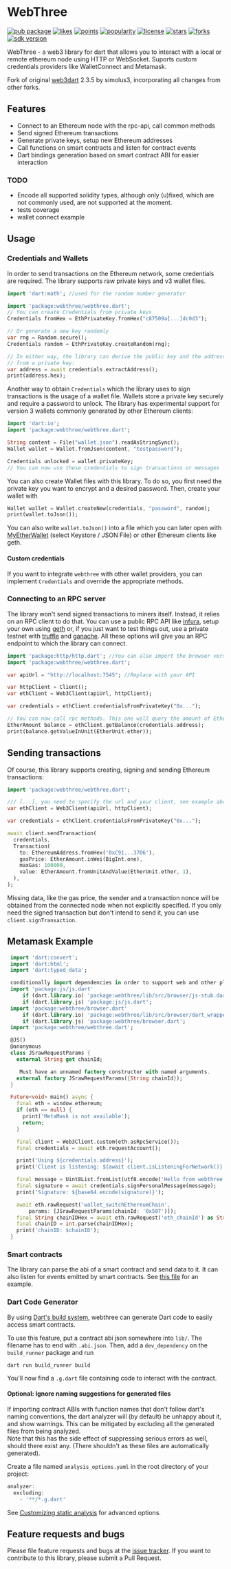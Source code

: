 # WebThree

[![pub package](https://img.shields.io/pub/v/webthree)](https://pub.dartlang.org/packages/webthree)
[![likes](https://img.shields.io/pub/likes/webthree)](https://pub.dartlang.org/packages/webthree/score)
[![points](https://img.shields.io/pub/points/webthree)](https://pub.dartlang.org/packages/webthree/score)
[![popularity](https://img.shields.io/pub/popularity/webthree)](https://pub.dartlang.org/packages/webthree/score)
[![license](https://img.shields.io/github/license/devopsdao/webthree)](https://pub.dartlang.org/packages/web3dart)
[![stars](https://img.shields.io/github/stars/devopsdao/webthree)](https://github.com/devopsdao/webthree/stargazers)
[![forks](https://img.shields.io/github/forks/devopsdao/webthree)](https://github.com/devopsdao/webthree/network/members)
[![sdk version](https://badgen.net/pub/sdk-version/webthree)](https://pub.dartlang.org/packages/webthree)

WebThree - a web3 library for dart that allows you to interact with a local or remote ethereum node using HTTP or WebSocket. Suports custom credentials providers like WalletConnect and Metamask.

Fork of original [web3dart](https://github.com/simolus3/web3dart) 2.3.5 by simolus3, incorporating all changes from other forks.

## Features

- Connect to an Ethereum node with the rpc-api, call common methods
- Send signed Ethereum transactions
- Generate private keys, setup new Ethereum addresses
- Call functions on smart contracts and listen for contract events
- Dart bindings generation based on smart contract ABI for easier interaction

### TODO

- Encode all supported solidity types, although only (u)fixed,
  which are not commonly used, are not supported at the moment.
- tests coverage
- wallet connect example

## Usage

### Credentials and Wallets

In order to send transactions on the Ethereum network, some credentials
are required. The library supports raw private keys and v3 wallet files.

```dart
import 'dart:math'; //used for the random number generator

import 'package:webthree/webthree.dart';
// You can create Credentials from private keys
Credentials fromHex = EthPrivateKey.fromHex("c87509a[...]dc0d3");

// Or generate a new key randomly
var rng = Random.secure();
Credentials random = EthPrivateKey.createRandom(rng);

// In either way, the library can derive the public key and the address
// from a private key:
var address = await credentials.extractAddress();
print(address.hex);
```

Another way to obtain `Credentials` which the library uses to sign
transactions is the usage of a wallet file. Wallets store a private
key securely and require a password to unlock. The library has experimental
support for version 3 wallets commonly generated by other Ethereum clients:

```dart
import 'dart:io';
import 'package:webthree/webthree.dart';

String content = File("wallet.json").readAsStringSync();
Wallet wallet = Wallet.fromJson(content, "testpassword");

Credentials unlocked = wallet.privateKey;
// You can now use these credentials to sign transactions or messages
```

You can also create Wallet files with this library. To do so, you first need
the private key you want to encrypt and a desired password. Then, create
your wallet with

```dart
Wallet wallet = Wallet.createNew(credentials, "password", random);
print(wallet.toJson());
```

You can also write `wallet.toJson()` into a file which you can later open
with [MyEtherWallet](https://www.myetherwallet.com/#view-wallet-info)
(select Keystore / JSON File) or other Ethereum clients like geth.

#### Custom credentials

If you want to integrate `webthree` with other wallet providers, you can implement
`Credentials` and override the appropriate methods.

### Connecting to an RPC server

The library won't send signed transactions to miners itself. Instead,
it relies on an RPC client to do that. You can use a public RPC API like
[infura](https://infura.io/), setup your own using [geth](https://github.com/ethereum/go-ethereum/wiki/geth)
or, if you just want to test things out, use a private testnet with
[truffle](https://www.trufflesuite.com/) and [ganache](https://www.trufflesuite.com/ganache). All these options will give you
an RPC endpoint to which the library can connect.

```dart
import 'package:http/http.dart'; //You can also import the browser version
import 'package:webthree/webthree.dart';

var apiUrl = "http://localhost:7545"; //Replace with your API

var httpClient = Client();
var ethClient = Web3Client(apiUrl, httpClient);

var credentials = ethClient.credentialsFromPrivateKey("0x...");

// You can now call rpc methods. This one will query the amount of Ether you own
EtherAmount balance = ethClient.getBalance(credentials.address);
print(balance.getValueInUnit(EtherUnit.ether));
```

## Sending transactions

Of course, this library supports creating, signing and sending Ethereum
transactions:

```dart
import 'package:webthree/webthree.dart';

/// [...], you need to specify the url and your client, see example above
var ethClient = Web3Client(apiUrl, httpClient);

var credentials = ethClient.credentialsFromPrivateKey("0x...");

await client.sendTransaction(
  credentials,
  Transaction(
    to: EthereumAddress.fromHex('0xC91...3706'),
    gasPrice: EtherAmount.inWei(BigInt.one),
    maxGas: 100000,
    value: EtherAmount.fromUnitAndValue(EtherUnit.ether, 1),
  ),
);
```

Missing data, like the gas price, the sender and a transaction nonce will be
obtained from the connected node when not explicitly specified. If you only need
the signed transaction but don't intend to send it, you can use
`client.signTransaction`.


## Metamask Example

```dart
 import 'dart:convert';
 import 'dart:html';
 import 'dart:typed_data';

 conditionally import dependencies in order to support web and other platform builds from a single codebase
 import 'package:js/js.dart'
     if (dart.library.io) 'package:webthree/lib/src/browser/js-stub.dart'
     if (dart.library.js) 'package:js/js.dart';
 import 'package:webthree/browser.dart'
     if (dart.library.io) 'package:webthree/lib/src/browser/dart_wrappers_stub.dart'
     if (dart.library.js) 'package:webthree/browser.dart';
 import 'package:webthree/webthree.dart';

 @JS()
 @anonymous
 class JSrawRequestParams {
   external String get chainId;

    Must have an unnamed factory constructor with named arguments.
   external factory JSrawRequestParams({String chainId});
 }

 Future<void> main() async {
   final eth = window.ethereum;
   if (eth == null) {
     print('MetaMask is not available');
     return;
   }

   final client = Web3Client.custom(eth.asRpcService());
   final credentials = await eth.requestAccount();

   print('Using ${credentials.address}');
   print('Client is listening: ${await client.isListeningForNetwork()}');

   final message = Uint8List.fromList(utf8.encode('Hello from webthree'));
   final signature = await credentials.signPersonalMessage(message);
   print('Signature: ${base64.encode(signature)}');

   await eth.rawRequest('wallet_switchEthereumChain',
       params: [JSrawRequestParams(chainId: '0x507')]);
   final String chainIDHex = await eth.rawRequest('eth_chainId') as String;
   final chainID = int.parse(chainIDHex);
   print('chainID: $chainID');
 }

```
### Smart contracts

The library can parse the abi of a smart contract and send data to it. It can also
listen for events emitted by smart contracts. See [this file](https://github.com/devopsdao/webthree/blob/development/example/contracts.dart)
for an example.

### Dart Code Generator

By using [Dart's build system](https://github.com/dart-lang/build/), webthree can
generate Dart code to easily access smart contracts.

To use this feature, put a contract abi json somewhere into `lib/`.
The filename has to end with `.abi.json`.
Then, add a `dev_dependency` on the `build_runner` package and run

```
dart run build_runner build
```

You'll now find a `.g.dart` file containing code to interact with the contract.

#### Optional: Ignore naming suggestions for generated files

If importing contract ABIs with function names that don't follow dart's naming conventions, the dart analyzer will (by default) be unhappy about it, and show warnings.
This can be mitigated by excluding all the generated files from being analyzed.  
Note that this has the side effect of suppressing serious errors as well, should there exist any. (There shouldn't as these files are automatically generated).

Create a file named `analysis_options.yaml` in the root directory of your project:

```dart
analyzer:
  excluding: 
    - '**/*.g.dart'
```

See [Customizing static analysis](https://dart.dev/guides/language/analysis-options) for advanced options.

## Feature requests and bugs

Please file feature requests and bugs at the [issue tracker][tracker].
If you want to contribute to this library, please submit a Pull Request.

[tracker]: https://github.com/devopsdao/webthree/issues/new
